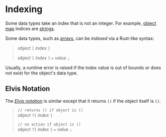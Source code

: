 Indexing
========

Some data types take an index that is not an integer.
For example, [object map](../types/object-maps.md) indices are [strings](../types/strings-chars.md).

Some data types, such as [arrays](../types/arrays.md), can be _indexed_ via a Rust-like syntax:

> _object_ `[` _index_ `]`
>
> _object_ `[` _index_ `]` `=` _value_ `;`

Usually, a runtime error is raised if the index value is out of bounds or does not exist for the
object's data type.


Elvis Notation
--------------

The [_Elvis notation_](https://en.wikipedia.org/wiki/Elvis_operator) is similar except that it
returns `()` if the object itself is `()`.

> `// returns () if object is ()`  
> _object_ `?[` _index_ `]`
>
> `// no action if object is ()`  
> _object_ `?[` _index_ `]` `=` _value_ `;`
